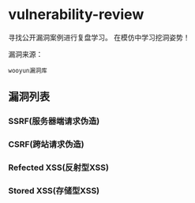 # vulnerability-review
寻找公开漏洞案例进行复盘学习。
在模仿中学习挖洞姿势！

漏洞来源：
```
wooyun漏洞库
```
## 漏洞列表
### SSRF(服务器端请求伪造)

### CSRF(跨站请求伪造)

### Refected XSS(反射型XSS)

### Stored XSS(存储型XSS)

